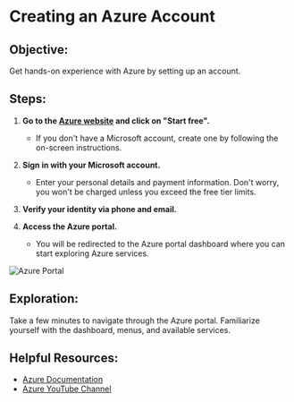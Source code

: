 # Creating an Azure Account

## Objective:
Get hands-on experience with Azure by setting up an account.

## Steps:

1. **Go to the [Azure website](https://azure.microsoft.com) and click on "Start free".**
   - If you don't have a Microsoft account, create one by following the on-screen instructions.

2. **Sign in with your Microsoft account.**
   - Enter your personal details and payment information. Don't worry, you won't be charged unless you exceed the free tier limits.

3. **Verify your identity via phone and email.**

4. **Access the Azure portal.**
   - You will be redirected to the Azure portal dashboard where you can start exploring Azure services.

![Azure Portal](https://example.com/azure-portal.png)

## Exploration:
Take a few minutes to navigate through the Azure portal. Familiarize yourself with the dashboard, menus, and available services.

## Helpful Resources:
- [Azure Documentation](https://docs.microsoft.com/en-us/azure/)
- [Azure YouTube Channel](https://www.youtube.com/user/windowsazure)
